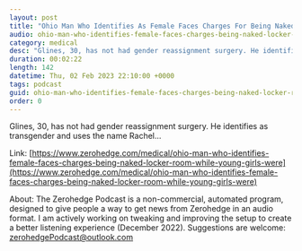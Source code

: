 ```yaml
---
layout: post
title: "Ohio Man Who Identifies As Female Faces Charges For Being Naked In Locker Room While Young Girls Were Present"
audio: ohio-man-who-identifies-female-faces-charges-being-naked-locker-room-while-young-girls-were-0
category: medical
desc: "Glines, 30, has not had gender reassignment surgery. He identifies as transgender and uses the name Rachel..."
duration: 00:02:22
length: 142
datetime: Thu, 02 Feb 2023 22:10:00 +0000
tags: podcast
guid: ohio-man-who-identifies-female-faces-charges-being-naked-locker-room-while-young-girls-were-0
order: 0
---
```

Glines, 30, has not had gender reassignment surgery. He identifies as transgender and uses the name Rachel...

Link: [https://www.zerohedge.com/medical/ohio-man-who-identifies-female-faces-charges-being-naked-locker-room-while-young-girls-were](https://www.zerohedge.com/medical/ohio-man-who-identifies-female-faces-charges-being-naked-locker-room-while-young-girls-were)

About: The Zerohedge Podcast is a non-commercial, automated program, designed to give people a way to get news from Zerohedge in an audio format.  I am actively working on tweaking and improving the setup to create a better listening experience (December 2022).  Suggestions are welcome: [zerohedgePodcast@outlook.com](mailto:zerohedgePodcast@outlook.com)